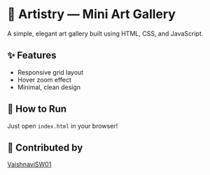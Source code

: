 # 🎨 Artistry — Mini Art Gallery
A simple, elegant art gallery built using HTML, CSS, and JavaScript.

## ✨ Features
- Responsive grid layout  
- Hover zoom effect  
- Minimal, clean design

## 🚀 How to Run
Just open `index.html` in your browser!

## 💖 Contributed by
[VaishnaviSW01](https://github.com/VaishnaviSW01)
